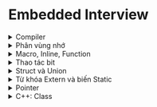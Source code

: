 # Embedded Interview
<details>
    <summary>Compiler</summary>
    
### Quy trình biên dịch cơ bản
    
Quy trình  biên dịch là quá trình chuyển đổi từ ngôn ngữ bậc cao (C/C++, Pascal, Java, C#…) sang ngôn ngữ đích (ngôn ngữ máy) để máy tính có thể hiểu và thực thi. Quá trình được chia ra làm 4 giai đoạn chính:

![image](https://github.com/nammesut/Embedded_Interview/assets/133733103/cb11786e-5c5d-4242-ad65-aed8faf26c21)
    
1. Giai đoàn tiền xử lý (Pre-processor)
   - Nhận mã nguồn
   - Xóa bỏ tất cả chú thích, comments của chương trình
   - Các chỉ thị #include và #define cũng sẽ được gọi và thay thế vào chương trình.

2. Giai đoạn dịch NNBC sang Asembly (Compiler)
   - Phân tích cú pháp (syntax) của mã nguồn NNBC
   - Chuyển chúng sang dạng mã Assembly là một ngôn ngữ bậc thấp (hợp ngữ) gần với tập lệnh của bộ vi xử lý.

3. Giai đoạn dịch asembly sang ngôn ngữ máy (Asembler)
   - Dich chương trình => Sang mã máy 0 và 1
   - Một tệp mã máy (.obj) sinh ra trong hệ thống sau đó.

4. Giai đoạn liên kết (Linker)
   - Liên kết (file .c hoặc file thư viện .lib) lại với nhau để tạo thành chương trình đích duy nhất. Còn gọi là đóng gói.

> Tất cả các đối tượng được liên kết lại với nhau thành một chương trình có thể thực thi được (executable hay .exe) thống nhất.

</details>
<details>
    <summary>Phân vùng nhớ</summary>

### Các vùng nhớ cơ bản

![image](https://github.com/nammesut/Embedded_Interview/assets/133733103/afd63e5d-7b2b-498a-bc7b-ecaff73d3b60)

- Text:
  - Quyền truy cập chỉ Read và nó chứa lệnh để thực thi nên tránh sửa đổi instruction.
  - Chứa khai báo hằng số (biến const) trong chương trình (.rodata)
    
- Data (initialized data):
  - Quyền truy cập là read-write.
  - Chứa biến toàn cục or biến static với giá trị khởi tạo khác không.
  - Được giải phóng khi kết thúc chương trình.
    
- bss (uninitialized data):
  - Quyền truy cập là read-write.
  - Chứa biến toàn cục or biến static với giá trị khởi tạo bằng không hoặc không khởi tạo.
  - Được giải phóng khi kết thúc chương trình.
    
- Stack:
  - Quyền truy cập là read-write.
  - Được sử dụng cấp phát cho biến local, input parameter của hàm,…
  - Được giải phóng khi ra khỏi block code/hàm.

- Heap:
  - Quyền truy cập là read-write.
  - Được sử dụng để cấp phát bộ nhớ động như: Malloc, Calloc, …
  - Được giải phóng khi gọi hàm free,…

### Stack và Heap
- Đều là vùng nhớ được tạo ra và lưu trữ trong RAM khi chương trình được thực thi.
  - Stack: lưu trữ biến cục bộ, tham số truyền vào hàm... Truy cập vào bộ nhớ này rất nhanh
  - Heap: lưu trữ vùng nhớ cho những biến con trỏ được cấp phát động bởi hàm malloc - calloc - realloc.
    
- Kích thước vùng nhớ:
  - Stack: cố định, tùy thuộc vào HĐH, ví dụ HĐH Windows là 1 MB, HĐH Linux là 8 MB (lưu ý là con số có thể khác tùy thuộc vào kiến trúc HĐH của bạn).
  - Heap: không cố định, có thể tăng giảm do đó đáp ứng được nhu cầu lưu trữ dữ liệu của chương trình.
    
- Đặc điểm vùng nhớ:
  - Stack: quản lý bởi HĐH, dữ liệu sẽ tự động hủy khi hàm thực hiện xong.
  - Heap: quản lý bởi coder, dữ liệu sẽ không bị hủy khi hàm thực hiện xong, phải tự tay hủy vùng nhớ bằng câu lệnh free (trong C), và delete hoặc delete [] (trong C++), nếu không sẽ xảy ra hiện tượng rò rỉ bộ nhớ. 
 
https://github.com/nammesut/Embedded_Interview/blob/209d825ae2fb2543a650ffca9017156878c1c013/ON_TAP/Phan_vung_nho.c#L1-L12
    
> Bộ nhớ stack là cố định nên không sử dụng lưu trữ quá nhiều sẽ tràn bộ nhớ, vd: hàm đệ quy vô hạn.

> Liên tục cấp phát vùng nhớ Heap mà không giải phóng sẽ bị tràn bộ nhớ or khởi tạo vùng nhớ quá lớn mà Heap không thể lưu được thì sẽ bị lỗi khởi tạo. 

</details>
<details>
    <summary>Macro, Inline, Function</summary>

### Macro
- Không phải là hàm or biến và được xử lý trong bước preprocessor.
- Thay thế đoạn code được khai báo macro vào bất cứ chỗ nào xuất hiện macro đó => càng nhiều macro thì khiến chương trình tăng size nhiều hơn.
### Inline
- Inline về cơ bản nó sẽ không tạo ra lời gọi hàm mà chèn trực tiếp mã vào nơi hàm được gọi => tăng size (cụ thể là của file thực thi). 
- Khi được nạp vào ram, mỗi hàm sẽ có địa chỉ nhất định, khi gọi thì cpu sẽ jump tới địa chỉ đó. Viết inline thì compiler sẽ chèn luôn code của hàm đó vào, thay vì chèn địa chỉ, cpu chỉ chạy một mạch làm chương trình chạy nhanh.

Ví dụ: Tạo macro
https://github.com/nammesut/Embedded_Interview/blob/32289c9fc1395c62686a76bbab516c14f951578d/ON_TAP/Macro.c#L3-L27
### Hàm bình thường
Khi thấy hàm được gọi, compiler sẽ phải lưu con trỏ chương trình Program Counter hiện tại vào stack; chuyển PC tới hàm được gọi, thực hiện hàm đó xong và lấy kết quả trả về; sau đó quay lại vị trí ban đầu trong stack trước khi gọi hàm và tiếp tục thực hiện chương trình.
    
```ruby
int max(int a, int b){
    return (a>b)?a:b;
}
    
int main(){
    printf("Max a va b: %d\n", max(3, 6));
    return 0;
}
```

![image](https://github.com/nammesut/Embedded_Interview/assets/133733103/cad85aed-99c1-48c8-9c14-bca7e5cf9e49)

Như ví dụ trên ảnh là VĐK 8bit, thì khi chương trình chạy 0x00 sẽ tạo ra PC có nhiệm vụ đếm chương trình lên 1bit đến 0x07 sẽ quay lại do có hàm while(1). Còn khi chương trình đang chạy tới 0x03 gặp 1 hàm có địa chỉ 0xc1, chương trình sẽ chạy hết 0x03 đồng thời Stack pointer sẽ lưu địa chỉ 0x04 và PC sẽ nhảy đến địa chỉ hàm 0xc1, đếm đến hết 0xc7 sẽ truy cập vào satck pointer lấy địa chỉ 0x04 gán cho PC và đếm từ 0x04 đến 0x07.
</details>

<details>
    <summary>Thao tác bit</summary>

### Các phép toán bit
    
- AND (&): Ngõ ra là 1 nếu 2 bit đều là 1, một trong 2 bit bằng 0 là 0.
- OR (|): Ngõ ra là 1 nếu một trong 2 bit là 1, 2 bit đều bằng 0 là 0.
- XOR (^): Ngõ ra là 1 nếu tổng số bit 1 là lẻ, ngược lại.
- NOT (!): Đảo trạng thái bit 0 -> 1, ngược lại.

![image](https://github.com/nammesut/Embedded_Interview/assets/133733103/4d43c5ca-f4f4-4700-a279-1e7864c05fc3) - ![image](https://github.com/nammesut/Embedded_Interview/assets/133733103/1cdce440-aac2-403b-88d7-112b70166af6) - ![image](https://github.com/nammesut/Embedded_Interview/assets/133733103/42e332b2-5f34-4241-8b57-9a0bf21cd331) - ![image](https://github.com/nammesut/Embedded_Interview/assets/133733103/c267b2a8-d145-42b3-8bb4-e20def09c03a) 
- Dịch bit sang phải (>>): Bỏ đi n bit bên phải đồng thời dịch sang phải và thêm n bit 0 bên trái.
- Dịch bit sang trái (<<): Bỏ đi n bit bên trái đồng thời dịch sang trái và thêm n bit 0 bên phải.

Ví dụ: Hiển thị giá trị PORTA dưới dạng nhị phân.
https://github.com/nammesut/Embedded_Interview/blob/e1c9b211326006765745b7dca61a079875b06b6b/ON_TAP/Bit_Operator.c#L4-L16

Ví dụ:
```ruby
uint8_t PORTA = 0b00010000;
PORTA = PORTA | (0b10000000 >> 2); 

Kết quả: 0b00110000
```

Giải thích:
```ruby
10000000 >> 2 = 00100000
PORTA = 00010000 | 00100000 = 00110000
```

### Set, clear, toggle, test 1 bit
- Set 1 bit thứ n lên 1:

```ruby
output |= (1 << n);
```
- Clear 1 bit thứ n về 0:

```ruby
output &= ~(1 << n);
```
- Toggle 1 bit thứ n:

```ruby
output ^= (1 << n);
```
- Test 1 bit là 1 hay 0:

```ruby
output & (1 << n);
```

Ví dụ: Clear bit thứ 3 từ trái sang về 0
```ruby
uint8_t PORTA = 0b00010000;
PORTA = PORTA & ~(0b10000000 >> 3); 

Kết quả: 0b00000000
```

Giải thích:
```ruby
10000000 >> 3 = 00010000 //~(11101111)
PORTA = 11101111 & 00010000 = 00000000
```
</details>

<details>
    <summary>Struct và Union</summary>
        
### Size of Struct
- Cách tính kích thước của một struct:
1. Địa chỉ của struct bắt đầu từ 0.
2. Địa chỉ của một biến bên trong struct luôn chia hết cho kích thước của biến đó.

Ví dụ 1: Tính kích thước của Struct
```ruby
struct sizeofStruct
{
    char a;
    int b;
    double c;
}str;

printf("%lu \n", sizeof(str));

Kết quả: 16
```

Giải thích:

- Trong struct trên kiểu dữ liệu cao nhất là double có 8bytes nên dữ liệu sẽ được lưu theo kiểu align 8bytes.
- Biến a là biến đầu nên có địa chỉ là 0.

![image](https://github.com/nammesut/Embedded_Interview/assets/133733103/ecef806a-af14-4b34-9e45-c80f2b955d62)

- Biến b phải chia hết cho 4 và có địa chỉ là 4.

![image](https://github.com/nammesut/Embedded_Interview/assets/133733103/241f9883-5ac6-4fa2-9afb-a4959d6b342e)

- Biến c phải chia hết cho 8 và có địa chỉ là 8.

![image](https://github.com/nammesut/Embedded_Interview/assets/133733103/165806ca-8b12-4bf7-a6e9-36279ec3c522)

Ví dụ 2: Tính kích thước của struct gồm mảng các phần tử
```ruby
struct sizeofStruct
{
    uint32_t a[3];
    uint8_t b[4];
    uint16_t c[2];
}str;

printf("%lu \n", sizeof(str));

Kết quả: 20
```

Giải thích:

- Trong struct trên kiểu dữ liệu cao nhất là uint32_t có 4byte nên dữ liệu sẽ được lưu theo kiểu align 4bytes.
- Kích thước của phần tử a là 12bytes:

![image](https://github.com/nammesut/Embedded_Interview/assets/133733103/a9aa7aee-ef4e-42d1-9169-ba4bcd0af062)

- Kích thước của phần tử b là 4bytes:

![image](https://github.com/nammesut/Embedded_Interview/assets/133733103/d9e2d3bc-ad58-4a88-9925-388f9262093d)

- Kích thước của phần tử c là 4bytes:

![image](https://github.com/nammesut/Embedded_Interview/assets/133733103/b45dad27-2f5f-4adc-849d-994e75ce9fd0)

Ví dụ 3:
```ruby
struct sizeofStruct
{
    uint8_t a[3];
    uint32_t b[2];
    uint16_t c[2];
}str;

printf("%lu \n", sizeof(str));

Kết quả: 16
```

Giải thích:

- Trong struct trên kiểu dữ liệu cao nhất là uint32_t có 4byte nên dữ liệu sẽ được lưu theo kiểu align 4bytes.
- Kích thước của phần tử a là 4bytes và dư 1 ô nhớ đệm:

![image](https://github.com/nammesut/Embedded_Interview/assets/133733103/cb1e9202-b9a8-430b-814c-5806f9dbe7b9)

- Lần quét thứ 1 còn dư 1 ô nhớ mà kiểu dữ liệu được lưu là kiểu align 4bytes không đủ nên thực hiện quét lần 2 và kích thước của phần tử b là 8bytes:

![image](https://github.com/nammesut/Embedded_Interview/assets/133733103/f20ef582-c8e3-4dfe-b114-afe089e56373)

- Kích thước của phần tử c là 4bytes:

![image](https://github.com/nammesut/Embedded_Interview/assets/133733103/11a6d444-07ee-44d1-863e-a43848c9d814)

### Size of Union
Kích thước của 1 union được tính bằng kích thước của member lớn nhất trong nó và các member trong union sẽ dùng chung 1 địa chỉ.

Ví dụ 1:
https://github.com/nammesut/Embedded_Interview/blob/38703243ed84673125d71a9d3612eb018e1cb7e9/ON_TAP/Size_of_Struct_Union.c#L25-L36

Giải thích: 
- Trong Union 1: Kích thước của member lớn nhất trong union là a với 5 phần tử mỗi phần tử 1byte nên size của union trên là 5bytes.
- Trong Union 2: Kích thước của member lớn nhất trong union là char với 17 phần tử mỗi phần tử 1byte là 17bytes nhưng kiểu dữ liệu lớn nhất là double 8bytes nên khi được lưu trên bộ nhớ sẽ được sắp xếp theo kiểu align 8bytes (ví dụ ảnh dưới).

![image](https://github.com/nammesut/Embedded_Interview/assets/133733103/70e0e960-33a2-481e-ace7-a80df82c08f4)

### So sánh Struct và Union
| Giống nhau  | Khác nhau |
| ------------- | ------------- |
| Kiểu dữ liệu do người dùng tự định nghĩa | - struct: Dữ liệu của các thành viên của struct được lưu trữ ở những vùng nhớ khác nhau. Do đó kích thước của 1 struct tối thiểu bằng kích thước các thành viên cộng lại tại vì còn phụ thuộc vào bộ nhớ đệm (struct padding) - Union : Dữ liệu các thành viên sẽ dùng chung 1 vùng nhớ. Kích thước của union được tính là kích thước lớn nhất của kiểu dữ liệu trong union. Việc thay đổi nội dung của 1 thành viên sẽ dẫn đến thay đổi nội dung của các thành viên khác|
</details>

<details>
    <summary>Từ khóa Extern và biến Static</summary>
    
### Extern
- Là tham chiếu của một biến, hàm cùng tên nào đó và đã được định nghĩa bên ngoài.
- Biến được tham chiếu phải được khai báo toàn cục và có thể nằm trong một file khác.

Ví dụ:
- File 1:

```ruby
static int a = 10;
void test(){
    printf("%d\n", a++);
}
```
- File 2:

```ruby
extern void test();

test();
test();

Kết quả: 10 11
```
### Static cục bộ
Biến được khởi tạo 1 lần và tồn tại suốt vòng đời chương trình và giá trị không bị mất đi ngay cả khi kết thúc hàm.

Ví dụ:
```ruby
void test(){
    static int a = 10;
    printf("%d\n", a++);
}

test();
test();
test();

Kết quả: 10 11 12
```

### Static toàn cục
Giống như biến toàn cục nhưng sẽ chỉ có thể được truy cập và sử dụng trong File khai báo nó, các File khác không thể truy cập được kể cả dùng từ khóa extern. 

Ví dụ:
```ruby
static int a = 10;

void test(){
    printf("%d\n", a++);
}

test();
test();
test();

Kết quả: 10 11 12
```
</details>
    
<details>
    <summary>Pointer</summary>
    
### Con trỏ NULL
- Giá trị của pointer sẽ là địa chỉ của một biến khác mà nó trỏ đến.

![image](https://github.com/nammesut/Embedded_Interview/assets/133733103/e763a28a-4257-4099-a2f3-3a7513df5ca7)

- Null là một giá trị đặc biệt, điều đó có nghĩa là con trỏ đó chưa trỏ đến địa chỉ nào cả.
    
```ruby
int *ptr = NULL;
```

> Nên khai báo pointer và gán nó giá trị NULL hoặc địa chỉ của biến khác.

### Con trỏ hàm
Ví dụ 1:
```ruby
void tong(int a, int b){
    printf("%d\n", a+b);
}

void (*ptr)(int, int) = NULL; 
ptr = &tong;
/* Or: void (*ptr)(int, int) = &tong */

ptr(6, 10);

Kết quả: 16
```

Ví dụ 2: Khai báo con trỏ hàm với input parameter là con trỏ hàm khác
```ruby
void tong(int a, int b){
    printf("%d\n", a+b);
}

void tinhtoan(int a, int b, void (*ptr)(int, int)){
    ptr(a, b);
}

tinhtoan(7, 10, tong);

Kết quả: 17
```
### Con trỏ void
Khác với con trỏ thường chỉ lưu được địa chỉ của biến mà nó trỏ đến cùng kiểu dữ liệu với nó, ví dụ:
```ruby
int a = 10;
int *ptr = &a;
float *p = &a;  //error
```
thì con trỏ void có thể lưu tất cả các địa chỉ có kiểu dữ liệu khác nhau nhưng muốn lấy giá trị tại địa chỉ đó phải ép kiểu dữ liệu về đúng kiểu nó trỏ đến
```ruby
void tong(int a, int b){
    printf("%d\n", a+b);
}

int a = 10;
double b = 1.2;

void *ptr = &a;
printf("%d\n", *(int *)ptr);

ptr = &b;
printf("%f\n", *(double *)ptr);

ptr = &tong;
((void (*)(int, int))ptr)(12, 10);

Kết quả: 10 1.200000 22
```
    
### Pointer to pointer
Pointer to pointer là một loại con trỏ dùng để lưu trữ địa chỉ của biến con trỏ.
    
https://github.com/nammesut/Embedded_Interview/blob/67e94c45c5a57d27f6937951e9b1b63226c22dbe/ON_TAP/Pointer.c#L34-L40
</details>

</details>
    
<details>
    <summary>C++: Class</summary>
        <details>
            <summary>Khái niệm</summary>
        
### Khái niệm
`Class` thực chất là một kiểu dữ liệu do người lập trình định nghĩa. Class hay lớp là một mô tả trừu tượng (abstract) của nhóm các đối tượng (object) có cùng bản chất. Một class trong C++ sẽ có các đặc điểm sau:
- Các thành phần dữ liệu (thuộc tính hay `property`).
- Các phương thức (hàm thành phần hay `method`).

Ví dụ 1: Khai báo 1 class cơ bản
```ruby
class Person { 
    public: 
        string firstName; // property 
        string lastName;  // property 
        int age;          // property 

        void fullname() { // method 
            cout << firstName << ' ' << lastName; 
        } 
};

Person person;    //object

person.firstName = "Nam"; 
person.lastName = "Nguyen";
 
person.fullname();
```
</details>

<details>
    <summary>Method declaration (Định nghĩa phương thức)</summary>
    
### Method declaration (Định nghĩa phương thức)
Có `2` cách định nghĩa thi hành: 
1. Định nghĩa thi hành trong lúc định nghĩa class
```ruby
class Person { 
    public: 
        string firstName; // property 
        string lastName;  // property  

        void fullname() { // method 
            cout << firstName << ' ' << lastName; 
        } 
};
```
2. Định nghĩa thi hành bên ngoài class
```ruby
class Person { 
    public: 
        string firstName; // property 
        string lastName;  // property 

        void fullname(); // method
};

void Person::fullname(){
    cout << firstName << ' ' << lastName; 
}
```
> Đối với method nên triển khai theo cách thứ 2 để dễ quản lý source.
</details>

<details>
    <summary>Access modifiers (Phạm vi truy cập)</summary>
    
### Access modifiers (Phạm vi truy cập)
Có `3` phạm vi truy cập trong C++ là `public`, `private` và `protected`.
- `Public`: Các thuộc tính và phương thức thuộc public `đều có thể được truy cập trực tiếp` thông qua object của class đó hoặc `class kế thừa`, như `ví dụ 1`
- `Private`: Các member thuộc private của `class nào` thì `chỉ có class đó mới truy cập` được, `class kế thừa cũng không thể truy cập`. Được sử dụng khi không muốn người khác có thể tùy ý gán giá trị
```ruby
class Person { 
    public:  
        int age;          // property 
        void fullname(); // method
    private:
        string firstName; // property 
        string lastName;  // property
};

void Person::fullname(){
    firstName = "Nam";
    lastName = "Nguyen";

    cout << firstName << ' ' << lastName; 
} 
```

```ruby
class Person { 
    public:  
        void ages(int age);     // method
    private:
        int age;                // property 
};

void Person::ages(int age){
    Person::age = age;
    cout << age; 
}

Person ps;  // object

ps.ages(18);
```
- `Protected`: các phương thức và thuộc tính `chỉ có thể truy cập` qua các `class kế thừa` nó hoặc `chính nó`.
```ruby
class Person { 
    public:  
        void output(int ages);       // method
    protected:
        int age;           // property 
};

/* Truy cập age từ class chính nó */
void Person::output(int ages){
    age = ages;
    cout << age << endl;
}

/* Truy cập age qua class kế thừa */
class Chill : public Person{
    public:
        void out(int ages);
};

void Chill::out(int ages){
    age = ages;
    cout << age << endl;
}

Person ps;  // object
ps.output(20);
ps.age = 20;    // error vì age thuộc protected nên chỉ truy cập qua class kế thừa hoặc chính nó

Chill boy;
boy.out(12);
```
</details>

<details>
    <summary>Constructor</summary>
    
### Constructor
`Constructor` hay hàm có `tên trùng` với tên của class đó,  nó sẽ được gọi ngay khi chúng ta khởi tạo một object. 

`Constructor` được viết trong phạm vi `public` và có thể `có input para`, `không input para` hoặc `input para mặc định`

Ví dụ Constructor `có input para`
```ruby
class Person { 
    public:  
        Person(int age);     // constructor có input para
        void output();       // method
    private:
        int age;           // property 
};

Person::Person(int age){    // Khởi tạo constructor
    Person::age = age; 
} 

void Person::output(){
    cout << age;
}

Person ps(18);  // object

ps.output();
```
Ví dụ Constructor `không input para`
```ruby
class Person { 
    public:  
        Person();     // constructor ko input para
        void output();       // method
    private:
        int age;           // property 
};

Person::Person(){    // Khởi tạo constructor
    Person::age = 18; 
} 

void Person::output(){
    cout << age;
}

Person ps;  // object

ps.output();
```
Ví dụ Constructor `input para mặc định`
```ruby
class Person { 
    public:  
        Person(int age = 18);     // constructor có input para mặc định
        void output();       // method
    private:
        int age;           // property 
};

Person::Person(int age){    // Khởi tạo constructor
    Person::age = age; 
} 

void Person::output(){
    cout << age;
}

Person ps(20);  // Hiển thị 20
// Person ps;  // Hiển thị mặc định là 18

ps.output();
```
</details>

<details>
    <summary>Overloading (Nạp chồng) và Overriding (Ghi đè)</summary>
    
### Overloading (Nạp chồng)
Cho phép trong `cùng một class` có thể có `nhiều phương thức cùng tên` nhưng `khác nhau về số lượng tham số` hoặc `kiểu dữ liệu`.
```ruby
class ToanHoc{
    public:
        void Tong(int a, int b){
            cout << "Tong: " << (a+b) << endl;
        }

        void Tong(int a, int b, int c){
            cout << "Tong: " << (a+b+c) << endl;
        }
};

ToanHoc th;
th.Tong(2, 4);       // = 6
th.Tong(2, 4, 5);    // = 11
```
Như ví dụ trên `hàm Tong` dùng để cộng hai số nguyên. Khi muốn cộng ba số nguyên không lại phải viết một hàm với tên khác (chẳng hạn Tong1) và truyền vào 3 số nguyên hay sao? Như vậy thì code sẽ trở nên phức tạp hơn trong khi hai hàm có cùng một mục đích là cộng các số nguyên lại với nhau. `Khi gọi hàm Tong` và truyền vào `số lượng tham số khác nhau` thì sẽ gọi tới `hàm có số lượng tham số tương ứng`.

### Overriding (Ghi đè)
Được sử dụng trong trường hợp `lớp con kế thừa từ lớp cha` và `muốn định nghĩa lại` một phương thức đã có mặt ở lớp cha, tuy nhiên phương thức ở lớp cha có thể phù hợp với lớp con này nhưng không phù hợp với lớp con khác, do đó lớp con cần ghi đè lại phương thức đó cho phù hợp.
```ruby
class Animal{
    public:
        void animalSound(){
            cout << "Sound" << endl;
        }   
};

class Dog : public Animal{
    public:
        void animalSound(){
            cout << "Gau gau" << endl;
        }
};

class Cat : public Animal{
    public:
        void animalSound(){
            cout << "Meo meo" << endl;
        }
};

Animal animal;
animal.animalSound();

Dog dog;
dog.animalSound();

Cat cat;
cat.animalSound();
```
Như ví dụ class Animal có phương thức animalSound đại diện cho tiếng kêu của động vật. Class Dog và Cat kế thừa từ class Animal, nhưng chó và mèo có tiếng kêu khác nhau nên phải implement phương thức animalSound cho mỗi lớp khác nhau.

### So sánh Overloading và Overriding
| Overloading  | Overriding |
| ------------ | -----------|
| `Thêm` hành vi cho phương thức  | `Thay đổi` hành vi hiện tại của phương thức  |
| `Có thể khác nhau` về số lượng và kiểu dữ liệu của tham số  | Số lượng và kiểu dữ liệu của tham số `phải giống nhau`  |
| Xảy ra trong `cùng một class` | Xảy ra `ở 2 class có quan hệ kế thừa` |

</details>

<details>
    <summary>Static trong class</summary>

### Static
- Là biến thành viên ở `dạng tĩnh` và `tồn tại duy nhất` trong class.
- Do nó ở `dạng tĩnh` nên có thể `sử dụng trực tiếp` nó mà `không cần phải tạo đối tượng` từ class.

> Static ở dạng tĩnh nên `phải được khởi tạo lần đầu` để lưu địa chỉ cố định.

```ruby
class Person { 
    public:  
        void output(int ages);       // method
        static int age;           // property 
};

int Person::age;   // Khởi tạo static
//int Person::age = 18;    // Có thể khởi tạo và gán value

void Person::output(int ages){
    age = ages;
    cout << age << endl;
}

Person ps;  // object
ps.output(20);
```
- Được sử dụng chung` cho tất cả các đối tượng được tạo ra từ class.
```ruby
class Person { 
    public:  
        static int age;           // property 
};

int Person::age;    // Khởi tạo static

Person ps1, ps2;  // object
ps1.age = 20;
ps2.age = 18;
cout << ps1.age << endl;
```
Khai báo nhiều object, mỗi object các thuộc tính của nó đều khác nhau nhưng riêng `static thì chỉ có một` và nói ngắn gọn là `dùng chung một biến static`. 
</details>
    
<details>
    <summary>OOP</summary>
    
### Đặc tính của OOP
Có `4 đặc tính` quan trọng trong OOP:
1. `Inheritance (Tính kế thừa)`: một class `có thể kế thừa các thuộc tính` của một class khác đã tồn tại trước đó. Class con kế thừa thuộc tính của class cha thì class con gọi là `subclass`, và class cha là `superclass`.
```ruby
class Animal{
    public:
        void animalSound(){
            cout << "Sound" << endl;
        }   
};

class Dog : public Animal{
    public:
        void animalSound(){
            cout << "Gau gau" << endl;
        }
};

class Cat : public Animal{
    public:
        void animalSound(){
            cout << "Meo meo" << endl;
        }
};

Animal animal;
animal.animalSound();

Dog dog;
dog.animalSound();

Cat cat;
cat.animalSound();
```

</details>
